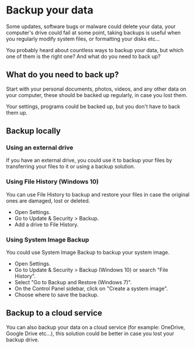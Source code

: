 # Backup your data

Some updates, software bugs or malware could delete your data, your computer's drive could fail at some point, taking backups is useful when you regularly modify system files, or formatting your disks etc...

You probably heard about countless ways to backup your data, but which one of them is the right one? And what do you need to back up?

## What do you need to back up?

Start with your personal documents, photos, videos, and any other data on your computer, these should be backed up regularly, in case you lost them.

Your settings, programs could be backed up, but you don't have to back them up.

## Backup locally

### Using an external drive

If you have an external drive, you could use it to backup your files by transferring your files to it or using a backup solution.

### Using File History (Windows 10)

You can use File History to backup and restore your files in case the original ones are damaged, lost or deleted.

- Open Settings.
- Go to Update & Security > Backup.
- Add a drive to File History.

### Using System Image Backup

You could use System Image Backup to backup your system image.

- Open Settings.
- Go to Update & Security > Backup (Windows 10) or search "File History".
- Select "Go to Backup and Restore (Windows 7)".
- On the Control Panel sidebar, click on "Create a system image".
- Choose where to save the backup.

## Backup to a cloud service

You can also backup your data on a cloud service (for example: OneDrive, Google Drive etc...), this solution could be better in case you lost your backup drive.
